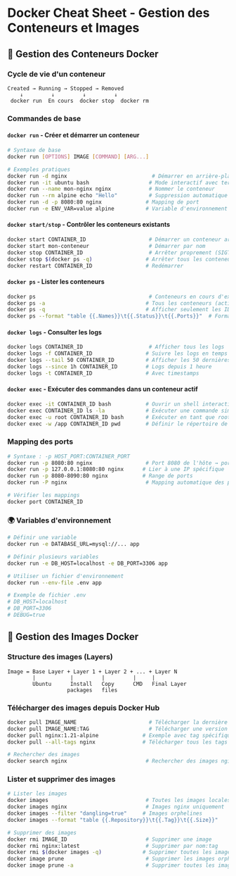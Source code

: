 # Docker Cheat Sheet - Gestion des Conteneurs et Images

## 🔄 Gestion des Conteneurs Docker

### Cycle de vie d'un conteneur
```
Created → Running → Stopped → Removed
    ↓         ↓         ↓         ↓
 docker run  En cours  docker stop  docker rm
```

### Commandes de base

#### `docker run` - Créer et démarrer un conteneur
```bash
# Syntaxe de base
docker run [OPTIONS] IMAGE [COMMAND] [ARG...]

# Exemples pratiques
docker run -d nginx                           # Démarrer en arrière-plan
docker run -it ubuntu bash                   # Mode interactif avec terminal
docker run --name mon-nginx nginx            # Nommer le conteneur
docker run --rm alpine echo "Hello"          # Suppression automatique après arrêt
docker run -d -p 8080:80 nginx              # Mapping de port
docker run -e ENV_VAR=value alpine          # Variable d'environnement
```

#### `docker start/stop` - Contrôler les conteneurs existants
```bash
docker start CONTAINER_ID                    # Démarrer un conteneur arrêté
docker start mon-conteneur                   # Démarrer par nom
docker stop CONTAINER_ID                     # Arrêter proprement (SIGTERM puis SIGKILL)
docker stop $(docker ps -q)                 # Arrêter tous les conteneurs actifs
docker restart CONTAINER_ID                 # Redémarrer
```

#### `docker ps` - Lister les conteneurs
```bash
docker ps                                    # Conteneurs en cours d'exécution
docker ps -a                                # Tous les conteneurs (actifs + arrêtés)
docker ps -q                                # Afficher seulement les IDs
docker ps --format "table {{.Names}}\t{{.Status}}\t{{.Ports}}"  # Format personnalisé
```

#### `docker logs` - Consulter les logs
```bash
docker logs CONTAINER_ID                     # Afficher tous les logs
docker logs -f CONTAINER_ID                 # Suivre les logs en temps réel (tail -f)
docker logs --tail 50 CONTAINER_ID          # Afficher les 50 dernières lignes
docker logs --since 1h CONTAINER_ID         # Logs depuis 1 heure
docker logs -t CONTAINER_ID                 # Avec timestamps
```

#### `docker exec` - Exécuter des commandes dans un conteneur actif
```bash
docker exec -it CONTAINER_ID bash           # Ouvrir un shell interactif
docker exec CONTAINER_ID ls -la             # Exécuter une commande simple
docker exec -u root CONTAINER_ID bash       # Exécuter en tant que root
docker exec -w /app CONTAINER_ID pwd        # Définir le répertoire de travail
```

### Mapping des ports
```bash
# Syntaxe : -p HOST_PORT:CONTAINER_PORT
docker run -p 8080:80 nginx                 # Port 8080 de l'hôte → port 80 du conteneur
docker run -p 127.0.0.1:8080:80 nginx      # Lier à une IP spécifique
docker run -p 8080-8090:80 nginx           # Range de ports
docker run -P nginx                         # Mapping automatique des ports exposés

# Vérifier les mappings
docker port CONTAINER_ID
```

### 🌍 Variables d'environnement
```bash
# Définir une variable
docker run -e DATABASE_URL=mysql://... app

# Définir plusieurs variables
docker run -e DB_HOST=localhost -e DB_PORT=3306 app

# Utiliser un fichier d'environnement
docker run --env-file .env app

# Exemple de fichier .env
# DB_HOST=localhost
# DB_PORT=3306
# DEBUG=true
```

## 🐳 Gestion des Images Docker

### Structure des images (Layers)
```
Image = Base Layer + Layer 1 + Layer 2 + ... + Layer N
        |           |         |         |     |
        Ubuntu      Install   Copy      CMD   Final Layer
                   packages   files
```

### Télécharger des images depuis Docker Hub
```bash
docker pull IMAGE_NAME                       # Télécharger la dernière version (latest)
docker pull IMAGE_NAME:TAG                   # Télécharger une version spécifique
docker pull nginx:1.21-alpine              # Exemple avec tag spécifique
docker pull --all-tags nginx               # Télécharger tous les tags disponibles

# Rechercher des images
docker search nginx                         # Rechercher des images nginx
```

### Lister et supprimer des images
```bash
# Lister les images
docker images                               # Toutes les images locales
docker images nginx                         # Images nginx uniquement
docker images --filter "dangling=true"     # Images orphelines
docker images --format "table {{.Repository}}\t{{.Tag}}\t{{.Size}}"

# Supprimer des images
docker rmi IMAGE_ID                         # Supprimer une image
docker rmi nginx:latest                     # Supprimer par nom:tag
docker rmi $(docker images -q)             # Supprimer toutes les images
docker image prune                          # Supprimer les images orphelines
docker image prune -a                       # Supprimer toutes les images inutilisées
```

